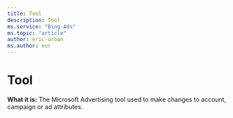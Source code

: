 ```yaml
---
title: Tool
description: Tool
ms.service: "Bing-Ads"
ms.topic: "article"
author: eric-urban
ms.author: eur
---
```


# Tool

**What it is:**     The Microsoft Advertising tool used to make changes to account, campaign or ad attributes.


